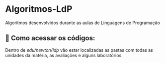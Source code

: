 # Algoritmos-LdP
Algoritmos desenvolvidos durante as aulas de Linguagens de Programação

## 🍉 Como acessar os códigos:
Dentro de *edu/newton/ldp* vão estar localizadas as pastas com todas as unidades da matéria, as avaliações e alguns laboratórios.
